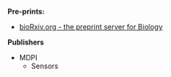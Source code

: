 **Pre-prints:**
+ [bioRxiv.org - the preprint server for Biology](https://www.biorxiv.org/)

**Publishers**
+ MDPI
	+ Sensors